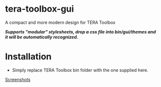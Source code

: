 # tera-toolbox-gui
A compact and more modern design for TERA Toolbox

***Supports "modular" stylesheets, drop a css file into bin/gui/themes and it will be automatically recognized.***

# Installation
- Simply replace TERA Toolbox bin folder with the one supplied here.

[Screenshots](https://imgur.com/a/6ETXYaI)
